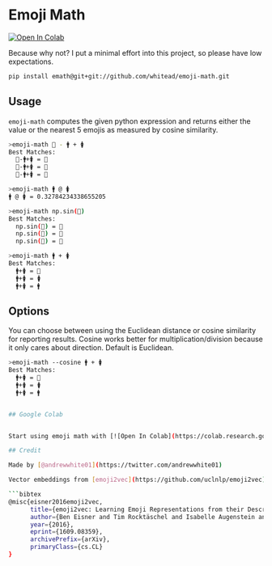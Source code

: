 # Emoji Math
[![Open In Colab](https://colab.research.google.com/assets/colab-badge.svg)](https://colab.research.google.com/github/whitead/emoji-math/blob/master/colab/EmojiMath.ipynb)

Because why not? I put a minimal effort into this project, so please have low expectations.


```sh
pip install emath@git+git://github.com/whitead/emoji-math.git
```

## Usage

`emoji-math` computes the given python expression and returns either the value or the nearest
5 emojis as measured by cosine similarity.

```sh
>emoji-math 👑 - 🚹 + 🚺
Best Matches:
  👑-🚹+🚺 = 👸
  👑-🚹+🚺 = 👑
  👑-🚹+🚺 = 🤴
```

```sh
>emoji-math 🚹 @ 🚺
🚹 @ 🚺 = 0.32784234338655205
```

```sh
>emoji-math np.sin(🏰)
Best Matches:
  np.sin(🏰) = 🏯
  np.sin(🏰) = 🏰
  np.sin(🏰) = 👸
```

```sh
>emoji-math 🚹 + 🚺
Best Matches:
  🚹+🚺 = 🚻
  🚹+🚺 = 🚺
  🚹+🚺 = 🚹
```

## Options

You can choose between using the Euclidean distance or cosine similarity for reporting results. Cosine works better for
multiplication/division because it only cares about direction. Default is Euclidean.

```sh
>emoji-math --cosine 🚹 + 🚺
Best Matches:
  🚹+🚺 = 👚
  🚹+🚺 = 🚺
  🚹+🚺 = 🚹


## Google Colab


Start using emoji math with [![Open In Colab](https://colab.research.google.com/assets/colab-badge.svg)](https://colab.research.google.com/github/whitead/emoji-math/blob/master/colab/EmojiMath.ipynb)

## Credit

Made by [@andrewwhite01](https://twitter.com/andrewwhite01)

Vector embeddings from [emoji2vec](https://github.com/uclnlp/emoji2vec) as described in

```bibtex
@misc{eisner2016emoji2vec,
      title={emoji2vec: Learning Emoji Representations from their Description},
      author={Ben Eisner and Tim Rocktäschel and Isabelle Augenstein and Matko Bošnjak and Sebastian Riedel},
      year={2016},
      eprint={1609.08359},
      archivePrefix={arXiv},
      primaryClass={cs.CL}
}
```
